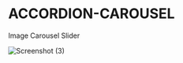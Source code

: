 # ACCORDION-CAROUSEL
Image Carousel Slider

![Screenshot (3)](https://github.com/anuj-as/ACCORDION-CAROUSEL/assets/103725140/7187c843-bd8c-447f-9209-814ce0fa7445)
